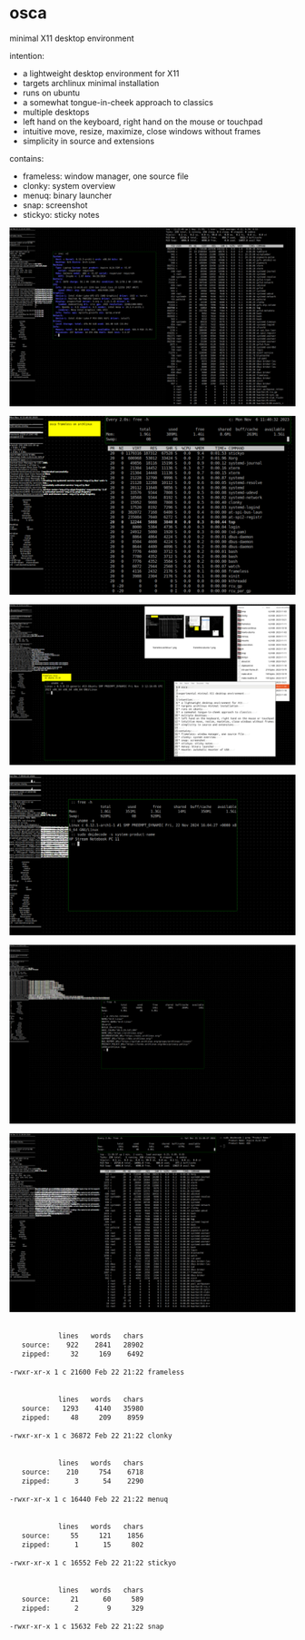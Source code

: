 # osca

minimal X11 desktop environment

intention:
* a lightweight desktop environment for X11
* targets archlinux minimal installation
* runs on ubuntu
* a somewhat tongue-in-cheek approach to classics
* multiple desktops
* left hand on the keyboard, right hand on the mouse or touchpad
* intuitive move, resize, maximize, close windows without frames
* simplicity in source and extensions

contains:
* frameless: window manager, one source file
* clonky: system overview
* menuq: binary launcher
* snap: screenshot
* stickyo: sticky notes


![screenshot 1](screenshots/2025-02-22--11-22-42.png)


![screenshot 2](screenshots/frameless-archlinux-1.png)


![screenshot 3](screenshots/frameless-ubuntu-1.png)


![screenshot 4](screenshots/2024-12-07--09-02-22.png)


![screenshot 5](screenshots/2024-12-11--11-58-03.png)


![screenshot 6](screenshots/2024-12-21--11-38-39.png)


```

            lines   words   chars
   source:    922    2841   28902
   zipped:     32     169    6492

-rwxr-xr-x 1 c 21600 Feb 22 21:22 frameless


            lines   words   chars
   source:   1293    4140   35980
   zipped:     48     209    8959

-rwxr-xr-x 1 c 36872 Feb 22 21:22 clonky


            lines   words   chars
   source:    210     754    6718
   zipped:      3      54    2290

-rwxr-xr-x 1 c 16440 Feb 22 21:22 menuq


            lines   words   chars
   source:     55     121    1856
   zipped:      1      15     802

-rwxr-xr-x 1 c 16552 Feb 22 21:22 stickyo


            lines   words   chars
   source:     21      60     589
   zipped:      2       9     329

-rwxr-xr-x 1 c 15632 Feb 22 21:22 snap

```
